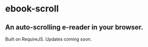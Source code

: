 # ebook-scroll

## An auto-scrolling e-reader in your browser.

Built on RequireJS. Updates coming soon.
